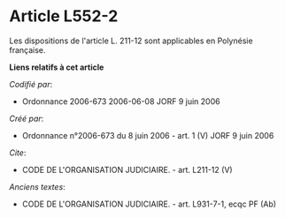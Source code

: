 # Article L552-2

Les dispositions de l'article L. 211-12 sont applicables en Polynésie française.

**Liens relatifs à cet article**

_Codifié par_:

  - Ordonnance 2006-673 2006-06-08 JORF 9 juin 2006

_Créé par_:

  - Ordonnance n°2006-673 du 8 juin 2006 - art. 1 (V) JORF 9 juin 2006

_Cite_:

  - CODE DE L'ORGANISATION JUDICIAIRE. - art. L211-12 (V)

_Anciens textes_:

  - CODE DE L'ORGANISATION JUDICIAIRE. - art. L931-7-1, ecqc PF (Ab)
